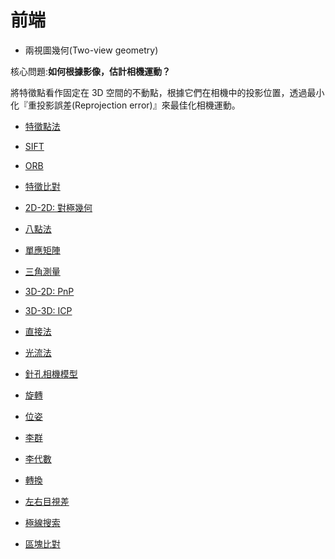# 前端

* 兩視圖幾何(Two-view geometry)

核心問題:**如何根據影像，估計相機運動？**

將特徵點看作固定在 3D 空間的不動點，根據它們在相機中的投影位置，透過最小化『重投影誤差(Reprojection error)』來最佳化相機運動。

* <a href="https://j32u4ukh.github.io/SLAM13/frontend/feature_point_method.html">特徵點法</a>
* <a href="https://j32u4ukh.github.io/SLAM13/frontend/sift.html">SIFT</a>
* <a href="https://j32u4ukh.github.io/SLAM13/frontend/orb.html">ORB</a>
* <a href="https://j32u4ukh.github.io/SLAM13/frontend/feature_comparison.html">特徵比對</a>
* <a href="https://j32u4ukh.github.io/SLAM13/frontend/epipolar.html">2D-2D: 對極幾何</a>
* <a href="https://j32u4ukh.github.io/SLAM13/frontend/eight_point_algorithm.html">八點法</a>
* <a href="https://j32u4ukh.github.io/SLAM13/frontend/homography.html">單應矩陣</a>
* <a href="https://j32u4ukh.github.io/SLAM13/frontend/triangulation.html">三角測量</a>
* <a href="https://j32u4ukh.github.io/SLAM13/frontend/pnp.html">3D-2D: PnP</a>
* <a href="https://j32u4ukh.github.io/SLAM13/frontend/pnp.html">3D-3D: ICP</a>

* <a href="https://j32u4ukh.github.io/SLAM13/frontend/direct_method.html">直接法</a>
* <a href="https://j32u4ukh.github.io/SLAM13/frontend/lucas_kanade.html">光流法</a>

* <a href="https://j32u4ukh.github.io/SLAM13/frontend/pinhole_camera_model.html">針孔相機模型</a>
* <a href="https://j32u4ukh.github.io/SLAM13/frontend/rotate.html">旋轉</a>
* <a href="https://j32u4ukh.github.io/SLAM13/frontend/pose.html">位姿</a>
* <a href="https://j32u4ukh.github.io/SLAM13/frontend/lie_group.html">李群</a>
* <a href="https://j32u4ukh.github.io/SLAM13/frontend/lie_algebra.html">李代數</a>
* <a href="https://j32u4ukh.github.io/SLAM13/frontend/transform.html">轉換</a>
* <a href="https://j32u4ukh.github.io/SLAM13/frontend/parallax.html">左右目視差</a>

* <a href="https://j32u4ukh.github.io/SLAM13/frontend/epipolar_search.html">極線搜索</a>
* <a href="https://j32u4ukh.github.io/SLAM13/frontend/block_comparison.html">區塊比對</a>

